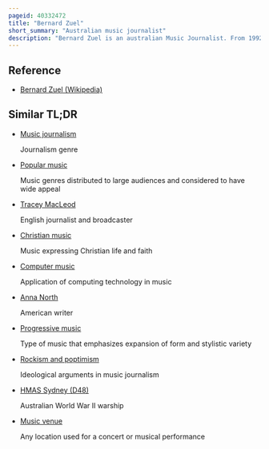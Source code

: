 ```yaml
---
pageid: 40332472
title: "Bernard Zuel"
short_summary: "Australian music journalist"
description: "Bernard Zuel is an australian Music Journalist. From 1992 to 2017 Zuel wrote for the fairfax Media Newspapers the Age and the Sydney Morning Herald. He was their senior Music Writer and Reviewer. Zuel is a Judge of the australian Music Prize. He left fairfax Media at the End of June 2017 to become a freelance Journalist and also taught Music Journalism."
---
```


## Reference

- [Bernard Zuel (Wikipedia)](https://en.wikipedia.org/?curid=40332472)

## Similar TL;DR

- [Music journalism](/tldr/en/music-journalism)

  Journalism genre

- [Popular music](/tldr/en/popular-music)

  Music genres distributed to large audiences and considered to have wide appeal

- [Tracey MacLeod](/tldr/en/tracey-macleod)

  English journalist and broadcaster

- [Christian music](/tldr/en/christian-music)

  Music expressing Christian life and faith

- [Computer music](/tldr/en/computer-music)

  Application of computing technology in music

- [Anna North](/tldr/en/anna-north)

  American writer

- [Progressive music](/tldr/en/progressive-music)

  Type of music that emphasizes expansion of form and stylistic variety

- [Rockism and poptimism](/tldr/en/rockism-and-poptimism)

  Ideological arguments in music journalism

- [HMAS Sydney (D48)](/tldr/en/hmas-sydney-d48)

  Australian World War II warship

- [Music venue](/tldr/en/music-venue)

  Any location used for a concert or musical performance
